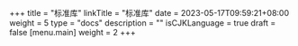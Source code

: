 +++
title = "标准库"
linkTitle = "标准库"
date = 2023-05-17T09:59:21+08:00
weight = 5
type = "docs"
description = ""
isCJKLanguage = true
draft = false
[menu.main]
    weight = 2
+++